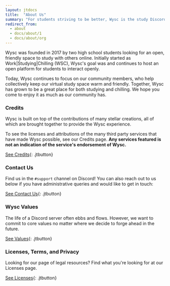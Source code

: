 ```yaml
---
layout: jtdocs
title:  "About Us"
summary: "For students striving to be better, Wysc is the study Discord server that delivers a cohesive, global online studying experience, as the first Discord server to present an edu-social cafe experience to an audience of hundreds."
redirect_from:
  - about
  - docs/about/1
  - docs/about/org
---
```


Wysc was founded in 2017 by two high school students looking for an open, friendly space to study with others online. Initially started as Work\|Studying\|Chilling (WSC), Wysc's goal was and continues to host an open platform for students to interact openly.

Today, Wysc continues to focus on our community members, who help collectively keep our virtual study space warm and friendly. Together, Wysc has grown to be a great place for both studying and chilling. We hope you come to enjoy it as much as our community has.


### Credits

Wysc is built on top of the contributions of many stellar creations, all of which are brought together to provide the Wysc experience.

To see the licenses and attributions of the many third party services that have made Wysc possible, see our Credits page. **Any services featured is not an indication of the service's endorsement of Wysc.**

[See Credits](/docs/credits){: .jtbutton}

### Contact Us

Find us in the `#support` channel on Discord! You can also reach out to us below if you have administrative queries and would like to get in touch:

[See Contact Us](/docs/contact){: .jtbutton}

### Wysc Values

The life of a Discord server often ebbs and flows. However, we want to commit to core values no matter where we decide to forge ahead in the future.

[See Values](/docs/values){: .jtbutton}


### Licenses, Terms, and Privacy

Looking for our page of legal resources? Find what you're looking for at our Licenses page.

[See Licenses](/docs/licenses){: .jtbutton}

